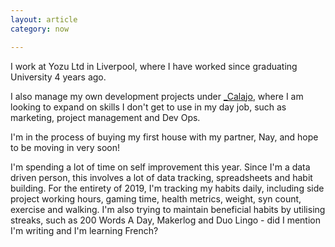 ```yaml
---
layout: article
category: now

---
```


I work at Yozu Ltd in Liverpool, where I have worked since graduating
University 4 years ago.

I also manage my own development projects under [\_Calajo](https://calajo.co.uk),
where I am looking to expand on skills I don't get to use in my day job, such as
marketing, project management and Dev Ops.

I'm in the process of buying my first house with my partner, Nay, and hope to be
moving in very soon!

I'm spending a lot of time on self improvement this year. Since I'm a data
driven person, this involves a lot of data tracking, spreadsheets and habit
building. For the entirety of 2019, I'm tracking my habits daily, including side
project working hours, gaming time, health metrics, weight, syn count, exercise
and walking. I'm also trying to maintain beneficial habits by utilising streaks,
such as 200 Words A Day, Makerlog and Duo Lingo - did I mention I'm writing and
I'm learning French?
